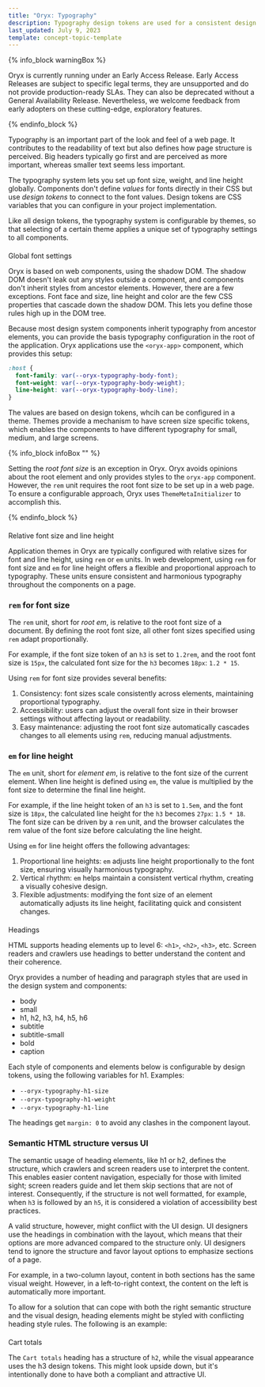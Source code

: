 ```yaml
---
title: "Oryx: Typography"
description: Typography design tokens are used for a consistent design system through the components in Oryx applications
last_updated: July 9, 2023
template: concept-topic-template
---
```



{% info_block warningBox %}

Oryx is currently running under an Early Access Release. Early Access Releases are subject to specific legal terms, they are unsupported and do not provide production-ready SLAs. They can also be deprecated without a General Availability Release. Nevertheless, we welcome feedback from early adopters on these cutting-edge, exploratory features.

{% endinfo_block %}

Typography is an important part of the look and feel of a web page. It contributes to the readability of text but also defines how page structure is perceived. Big headers typically go first and are perceived as more important, whereas smaller text seems less important.

The typography system lets you set up font size, weight, and line height globally. Components don't define _values_ for fonts directly in their CSS but use _design tokens_ to connect to the font values. Design tokens are CSS variables that you can configure in your project implementation.

Like all design tokens, the typography system is configurable by themes, so that selecting of a certain theme applies a unique set of typography settings to all components.

## Global font settings

Oryx is based on web components, using the shadow DOM. The shadow DOM doesn't leak out any styles outside a component, and components don't inherit styles from ancestor elements. However, there are a few exceptions. Font face and size, line height and color are the few CSS properties that cascade down the shadow DOM. This lets you define those rules high up in the DOM tree.

Because most design system components inherit typography from ancestor elements, you can provide the basis typography configuration in the root of the application. Oryx applications use the `<oryx-app>` component, which provides this setup:

```css
:host {
  font-family: var(--oryx-typography-body-font);
  font-weight: var(--oryx-typography-body-weight);
  line-height: var(--oryx-typography-body-line);
}
```

The values are based on design tokens, whcih can be configured in a theme. Themes provide a mechanism to have screen size specific tokens, which enables the components to have different typography for small, medium, and large screens.

{% info_block infoBox "" %}

Setting the _root font size_ is an exception in Oryx. Oryx avoids opinions about the root element and only provides styles to the `oryx-app` component. However, the `rem` unit requires the root font size to be set up in a web page. To ensure a configurable approach, Oryx uses `ThemeMetaInitializer` to accomplish this.

{% endinfo_block %}

<!-- TODO: we will add more information on the DefaultThemeMetaInitializer going forward in our docs -->

## Relative font size and line height

Application themes in Oryx are typically configured with relative sizes for font and line height, using `rem` or `em` units. In web development, using `rem` for font size and `em` for line height offers a flexible and proportional approach to typography. These units ensure consistent and harmonious typography throughout the components on a page.

### `rem` for font size

The `rem` unit, short for _root em_, is relative to the root font size of a document. By defining the root font size, all other font sizes specified using `rem` adapt proportionally.

For example, if the font size token of an `h3` is set to `1.2rem`, and the root font size is `15px`, the calculated font size for the `h3` becomes `18px`: `1.2 * 15`.

Using `rem` for font size provides several benefits:

1. Consistency: font sizes scale consistently across elements, maintaining proportional typography.
2. Accessibility: users can adjust the overall font size in their browser settings without affecting layout or readability.
3. Easy maintenance: adjusting the root font size automatically cascades changes to all elements using `rem`, reducing manual adjustments.

### `em` for line height

The `em` unit, short for _element em_, is relative to the font size of the current element. When line height is defined using `em`, the value is multiplied by the font size to determine the final line height.

For example, if the line height token of an `h3` is set to `1.5em`, and the font size is `18px`, the calculated line height for the `h3` becomes `27px`: `1.5 * 18`. The font size can be driven by a `rem` unit, and the browser calculates the rem value of the font size before calculating the line height.

Using `em` for line height offers the following advantages:

1. Proportional line heights: `em` adjusts line height proportionally to the font size, ensuring visually harmonious typography.
2. Vertical rhythm: `em` helps maintain a consistent vertical rhythm, creating a visually cohesive design.
3. Flexible adjustments: modifying the font size of an element automatically adjusts its line height, facilitating quick and consistent changes.

## Headings

HTML supports heading elements up to level 6: `<h1>`, `<h2>`, `<h3>`, etc. Screen readers and crawlers use headings to better understand the content and their coherence.

Oryx provides a number of heading and paragraph styles that are used in the design system and components:

- body
- small
- h1, h2, h3, h4, h5, h6
- subtitle
- subtitle-small
- bold
- caption

Each style of components and elements below is configurable by design tokens, using the following variables for h1. Examples:

- `--oryx-typography-h1-size`
- `--oryx-typography-h1-weight`
- `--oryx-typography-h1-line`

The headings get `margin: 0` to avoid any clashes in the component layout.

### Semantic HTML structure versus UI

The semantic usage of heading elements, like h1 or h2, defines the structure, which crawlers and screen readers use to interpret the content. This enables easier content navigation, especially for those with limited sight; screen readers guide and let them skip sections that are not of interest. Consequently, if the structure is not well formatted, for example, when `h3` is followed by an `h5`, it is considered a violation of accessibility best practices.

A valid structure, however, might conflict with the UI design. UI designers use the headings in combination with the layout, which means that their options are more advanced compared to the structure only. UI designers tend to ignore the structure and favor layout options to emphasize sections of a page.

For example, in a two-column layout, content in both sections has the same visual weight. However, in a left-to-right context, the content on the left is automatically more important.

To allow for a solution that can cope with both the right semantic structure and the visual design, heading elements might be styled with conflicting heading style rules. The following is an example:

<h2>Cart totals</h2>
<style>
  h2 {
    font-size: var(--oryx-typography-h3-size);
    font-weight: var(--oryx-typography-h3-weight);
    line-height: var(--oryx-typography-h3-height);
  }
</style>

The `Cart totals` heading has a structure of `h2`, while the visual appearance uses the h3 design tokens. This might look upside down, but it's intentionally done to have both a compliant and attractive UI.
